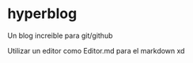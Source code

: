# hyperblog
Un blog increible para git/github

Utilizar un editor como Editor.md para el markdown xd
